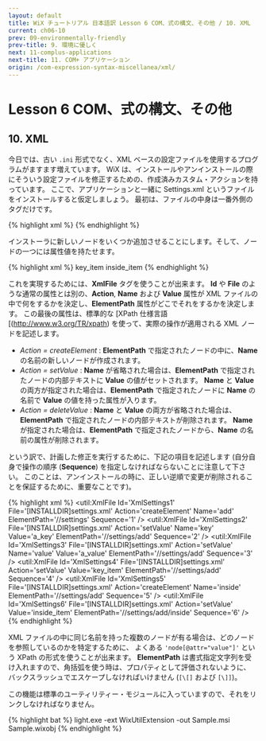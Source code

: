 ```yaml
---
layout: default
title: WiX チュートリアル 日本語訳 Lesson 6 COM、式の構文、その他 / 10. XML
current: ch06-10
prev: 09-environmentally-friendly
prev-title: 9. 環境に優しく
next: 11-complus-applications
next-title: 11. COM+ アプリケーション
origin: /com-expression-syntax-miscellanea/xml/
---
```

#  Lesson 6 COM、式の構文、その他

## 10. XML

今日では、古い `.ini` 形式でなく、XML ベースの設定ファイルを使用するプログラムがますます増えています。
WiX は、インストールやアンインストールの際にそういう設定ファイルを修正するための、作成済みカスタム・アクションを持っています。
ここで、アプリケーションと一緒に Settings.xml というファイルをインストールすると仮定しましょう。
最初は、ファイルの中身は一番外側のタグだけです。

{% highlight xml %}
<settings>
</settings>
{% endhighlight %}

インストーラに新しいノードをいくつか追加させることにします。そして、ノードの一つには属性値を持たせます。

{% highlight xml %}
<settings>
  <add key="a_key" value="a_value">key_item
    <inside>inside_item</inside>
  </add>
</settings>
{% endhighlight %}

これを実現するためには、**XmlFile** タグを使うことが出来ます。
**Id** や **File** のような通常の属性とは別の、**Action**, **Name** および **Value** 属性が 
XML ファイルの中で何をするかを決定し、**ElementPath** 属性がどこでそれをするかを決定します。
この最後の属性は、標準的な [XPath 仕様言語[(http://www.w3.org/TR/xpath) を使って、実際の操作が適用される XML ノードを記述します。

- *Action = createElement* : **ElementPath** で指定されたノードの中に、**Name** の名前の新しいノードが作成されます。
- *Action = setValue* : **Name** が省略された場合は、**ElementPath** で指定されたノードの内部テキストに **Value**
  の値がセットされます。
  **Name** と **Value** の両方が指定された場合は、**ElementPath** で指定されたノードに **Name** の名前で
  **Value** の値を持った属性が入ります。
- *Action = deleteValue* : **Name** と **Value** の両方が省略された場合は、**ElementPath** で指定されたノードの内部テキストが削除されます。
  **Name** が指定された場合は、**ElementPath** で指定されたノードから、**Name** の名前の属性が削除されます。

という訳で、計画した修正を実行するために、下記の項目を記述します
(自分自身で操作の順序 (**Sequence**) を指定しなければならないことに注意して下さい。
このことは、アンインストールの時に、正しい逆順で変更が削除されることを保証するために、重要なことです)。

{% highlight xml %}
<Component Id='Settings' Guid='YOURGUID-574D-4A9A-A266-5B5EC2C022A4'>
  <File Id='XmlSettings' Name='settings.xml' DiskId='1'
      Source='settings.xml' Vital='yes' />
  <util:XmlFile Id='XmlSettings1' File='[INSTALLDIR]settings.xml'
      Action='createElement' Name='add'
      ElementPath='//settings'
      Sequence='1' />
  <util:XmlFile Id='XmlSettings2' File='[INSTALLDIR]settings.xml'
      Action='setValue' Name='key' Value='a_key' 
      ElementPath='//settings/add'
      Sequence='2' />
  <util:XmlFile Id='XmlSettings3' File='[INSTALLDIR]settings.xml'
      Action='setValue' Name='value' Value='a_value' 
      ElementPath='//settings/add'
      Sequence='3' />
  <util:XmlFile Id='XmlSettings4' File='[INSTALLDIR]settings.xml'
      Action='setValue' Value='key_item' 
      ElementPath='//settings/add'
      Sequence='4' />
  <util:XmlFile Id='XmlSettings5' File='[INSTALLDIR]settings.xml'
      Action='createElement' Name='inside' 
      ElementPath='//settings/add'
      Sequence='5' />
  <util:XmlFile Id='XmlSettings6' File='[INSTALLDIR]settings.xml'
      Action='setValue' Value='inside_item' 
      ElementPath='//settings/add/inside'
      Sequence='6' />
</Component>
{% endhighlight %}

XML ファイルの中に同じ名前を持った複数のノードが有る場合は、どのノードを参照しているのかを特定するために、
よくある `'node[@attr="value"]'` という XPath の形式を使うことが出来ます。
**ElementPath** は書式指定文字列を受け入れますので、角括弧を使う時は、プロパティとして評価されないように、
バックスラッシュでエスケープしなければいけません (`[\[]` および `[\]]`)。

この機能は標準のユーティリティー・モジュールに入っていますので、それをリンクしなければなりません。

{% highlight bat %}
light.exe -ext WixUtilExtension -out Sample.msi Sample.wixobj
{% endhighlight %}

